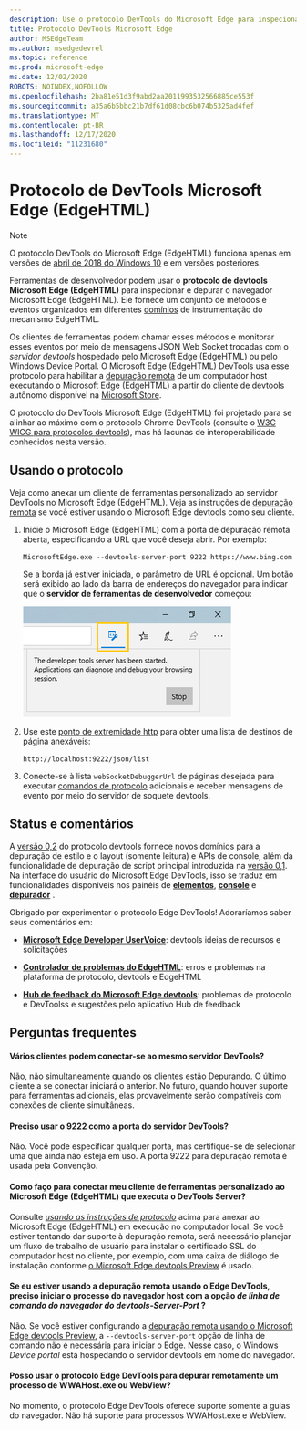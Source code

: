 ```yaml
---
description: Use o protocolo DevTools do Microsoft Edge para inspecionar e depurar o navegador Microsoft Edge (EdgeHTML).
title: Protocolo DevTools Microsoft Edge
author: MSEdgeTeam
ms.author: msedgedevrel
ms.topic: reference
ms.prod: microsoft-edge
ms.date: 12/02/2020
ROBOTS: NOINDEX,NOFOLLOW
ms.openlocfilehash: 2ba81e51d3f9abd2aa2011993532566885ce553f
ms.sourcegitcommit: a35a6b5bbc21b7df61d08cbc6b074b5325ad4fef
ms.translationtype: MT
ms.contentlocale: pt-BR
ms.lasthandoff: 12/17/2020
ms.locfileid: "11231680"
---
```

# Protocolo de DevTools Microsoft Edge (EdgeHTML)

> [!NOTE]
> O protocolo DevTools do Microsoft Edge (EdgeHTML) funciona apenas em versões de [abril de 2018 do Windows 10](https://blogs.windows.com/windowsexperience/2018/04/30/how-to-get-the-windows-10-april-2018-update/#5VXkQMU41CJzZPER.97) e em versões posteriores.

Ferramentas de desenvolvedor podem usar o **protocolo de devtools Microsoft Edge (EdgeHTML)** para inspecionar e depurar o navegador Microsoft Edge (EdgeHTML). Ele fornece um conjunto de métodos e eventos organizados em diferentes [domínios](0.2/domains/index.md) de instrumentação do mecanismo EdgeHTML.

 Os clientes de ferramentas podem chamar esses métodos e monitorar esses eventos por meio de mensagens JSON Web Socket trocadas com o *servidor devtools* hospedado pelo Microsoft Edge (EdgeHTML) ou pelo Windows Device Portal. O Microsoft Edge (EdgeHTML) DevTools usa esse protocolo para habilitar a [depuração remota](0.2/clients.md#microsoft-edge-devtools-preview) de um computador host executando o Microsoft Edge (EdgeHTML) a partir do cliente de devtools autônomo disponível na [Microsoft Store](https://www.microsoft.com/store/p/microsoft-edge-devtools-preview/9mzbfrmz0mnj).

O protocolo do DevTools Microsoft Edge (EdgeHTML) foi projetado para se alinhar ao máximo com o protocolo Chrome DevTools (consulte o [W3C WICG para protocolos devtools](https://github.com/WICG/devtools-protocol/)), mas há lacunas de interoperabilidade conhecidos nesta versão.

## Usando o protocolo

Veja como anexar um cliente de ferramentas personalizado ao servidor DevTools no Microsoft Edge (EdgeHTML). Veja as instruções de [depuração remota](0.2/clients.md#microsoft-edge-devtools-preview) se você estiver usando o Microsoft Edge devtools como seu cliente.

1. Inicie o Microsoft Edge (EdgeHTML) com a porta de depuração remota aberta, especificando a URL que você deseja abrir. Por exemplo:

    ```shell
    MicrosoftEdge.exe --devtools-server-port 9222 https://www.bing.com
    ```

    Se a borda já estiver iniciada, o parâmetro de URL é opcional. Um botão será exibido ao lado da barra de endereços do navegador para indicar que o **servidor de ferramentas de desenvolvedor** começou:

    ![Servidor de ferramentas de desenvolvedor](media/developer-tools-server.png) 

2. Use este [ponto de extremidade http](0.2/http.md) para obter uma lista de destinos de página anexáveis:

    ```http
    http://localhost:9222/json/list
    ```

3. Conecte-se à lista `webSocketDebuggerUrl` de páginas desejada para executar [comandos de protocolo](0.2/domains/index.md) adicionais e receber mensagens de evento por meio do servidor de soquete devtools.

## Status e comentários

A [versão 0,2](0.2/index.md) do protocolo devtools fornece novos domínios para a depuração de estilo e o layout (somente leitura) e APIs de console, além da funcionalidade de depuração de script principal introduzida na [versão 0,1](0.1/index.md). Na interface do usuário do Microsoft Edge DevTools, isso se traduz em funcionalidades disponíveis nos painéis de [**elementos**](../devtools-guide/elements.md), [**console**](../devtools-guide/console.md) e [**depurador**](../devtools-guide/debugger.md) .

Obrigado por experimentar o protocolo Edge DevTools! Adoraríamos saber seus comentários em:

 - [**Microsoft Edge Developer UserVoice**](https://wpdev.uservoice.com/forums/257854-microsoft-edge-developer?category_id=84475): devtools ideias de recursos e solicitações

 - [**Controlador de problemas do EdgeHTML**](https://developer.microsoft.com/microsoft-edge/platform/issues/): erros e problemas na plataforma de protocolo, devtools e EdgeHTML

 - [**Hub de feedback do Microsoft Edge devtools**](feedback-hub:?referrer=microsoftEdge&tabID=2&newFeedback=true&ContextId=344): problemas de protocolo e DevToolss e sugestões pelo aplicativo Hub de feedback

## Perguntas frequentes

#### Vários clientes podem conectar-se ao mesmo servidor DevTools?
Não, não simultaneamente quando os clientes estão Depurando. O último cliente a se conectar iniciará o anterior. No futuro, quando houver suporte para ferramentas adicionais, elas provavelmente serão compatíveis com conexões de cliente simultâneas.

#### Preciso usar o 9222 como a porta do servidor DevTools?
Não. Você pode especificar qualquer porta, mas certifique-se de selecionar uma que ainda não esteja em uso. A porta 9222 para depuração remota é usada pela Convenção.

#### Como faço para conectar meu cliente de ferramentas personalizado ao Microsoft Edge (EdgeHTML) que executa o DevTools Server?
Consulte [*usando as instruções de protocolo*](#using-the-protocol) acima para anexar ao Microsoft Edge (EdgeHTML) em execução no computador local. Se você estiver tentando dar suporte à depuração remota, será necessário planejar um fluxo de trabalho de usuário para instalar o certificado SSL do computador host no cliente, por exemplo, com uma caixa de diálogo de instalação conforme [o Microsoft Edge devtools Preview](./0.2/clients.md#microsoft-edge-devtools-preview) é usado.

#### Se eu estiver usando a depuração remota usando o Edge DevTools, preciso iniciar o processo do navegador host com a opção *de linha de comando do navegador do devtools-Server-Port* ? 
Não. Se você estiver configurando a [depuração remota usando o Microsoft Edge devtools Preview](./0.2/clients.md#microsoft-edge-devtools-preview), a `--devtools-server-port` opção de linha de comando não é necessária para iniciar o Edge. Nesse caso, o Windows *Device portal* está hospedando o servidor devtools em nome do navegador.

#### Posso usar o protocolo Edge DevTools para depurar remotamente um processo de WWAHost.exe ou WebView?
No momento, o protocolo Edge DevTools oferece suporte somente a guias do navegador. Não há suporte para processos WWAHost.exe e WebView.
